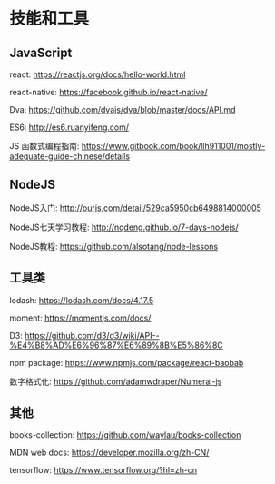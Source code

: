 # 技能和工具

## JavaScript

react: https://reactjs.org/docs/hello-world.html

react-native: https://facebook.github.io/react-native/

Dva: https://github.com/dvajs/dva/blob/master/docs/API.md

ES6: http://es6.ruanyifeng.com/

JS 函数式编程指南: https://www.gitbook.com/book/llh911001/mostly-adequate-guide-chinese/details

## NodeJS

NodeJS入门: http://ourjs.com/detail/529ca5950cb6498814000005

NodeJS七天学习教程: http://nqdeng.github.io/7-days-nodejs/

NodeJS教程: https://github.com/alsotang/node-lessons


## 工具类

lodash: https://lodash.com/docs/4.17.5

moment: https://momentjs.com/docs/

D3: https://github.com/d3/d3/wiki/API--%E4%B8%AD%E6%96%87%E6%89%8B%E5%86%8C

npm package: https://www.npmjs.com/package/react-baobab

数字格式化: https://github.com/adamwdraper/Numeral-js

## 其他

books-collection: https://github.com/waylau/books-collection

MDN web docs: https://developer.mozilla.org/zh-CN/

tensorflow: https://www.tensorflow.org/?hl=zh-cn